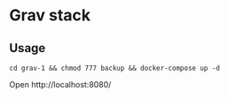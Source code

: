 # Grav stack

## Usage

```
cd grav-1 && chmod 777 backup && docker-compose up -d
```

Open http://localhost:8080/
